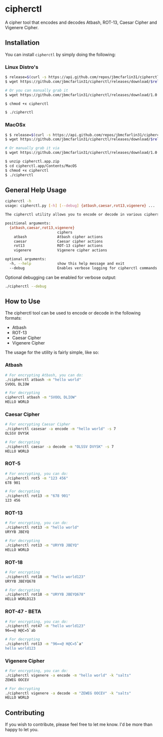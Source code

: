 # cipherctl
A cipher tool that encodes and decodes Atbash, ROT-13, Caesar Cipher and Vigenere Cipher.

## Installation

You can install `cipherctl` by simply doing the following:

### Linux Distro's
```bash
$ release=$(curl -s https://api.github.com/repos/jbmcfarlin31/cipherctl/releases/latest | grep "browser_download_url.*zip" | cut -d '"' -f 4 | cut -d "/" -f 8)
$ wget https://github.com/jbmcfarlin31/cipherctl/releases/download/$release/cipherctl

# Or you can manually grab it
$ wget https://github.com/jbmcfarlin31/cipherctl/releases/download/1.0.0/cipherctl

$ chmod +x cipherctl

$ ./cipherctl
```

### MacOSx
```bash
$ $ release=$(curl -s https://api.github.com/repos/jbmcfarlin31/cipherctl/releases/latest | grep "browser_download_url.*zip" | cut -d '"' -f 4 | cut -d "/" -f 8)
$ wget https://github.com/jbmcfarlin31/cipherctl/releases/download/$release/cipherctl.app.zip

# Or manually grab it via
$ wget https://github.com/jbmcfarlin31/cipherctl/releases/download/1.0.0/cipherctl.app.zip

$ unzip cipherctl.app.zip
$ cd cipherctl.app/Contents/MacOS
$ chmod +x cipherctl
$ ./cipherctl
```

<!--### Windows - NOT TESTED YET
```
// using powershell
C:\Temp> wget https://github.com/jbmcfarlin31/cipherctl/releases/download/1.0.0/cipherctl
C:\Temp> python cipherctl
```
-->

## General Help Usage
```bash
cipherctl -h
usage: cipherctl.py [-h] [--debug] {atbash,caesar,rot13,vigenere} ...

The cipherctl utility allows you to encode or decode in various ciphers

positional arguments:
  {atbash,caesar,rot13,vigenere}
                        ciphers
    atbash              Atbash cipher actions
    caesar              Caesar cipher actions
    rot13               ROT-13 cipher actions
    vigenere            Vigenere cipher actions

optional arguments:
  -h, --help            show this help message and exit
  --debug               Enables verbose logging for cipherctl commands
```

Optional debugging can be enabled for verbose output:
```bash
./cipherctl --debug
```

## How to Use 
The cipherctl tool can be used to encode or decode in the following formats:
- Atbash
- ROT-13
- Caesar Cipher
- Vigenere Cipher

The usage for the utility is fairly simple, like so:
### Atbash
```bash
# For encrypting Atbash, you can do:
./cipherctl atbash -m "hello world"
SVOOL DLIOW

# For decrypting
cipherctl atbash -m "SVOOL DLIOW"
HELLO WORLD
```

### Caesar Cipher
```bash
# For encrypting Caesar Cipher
./cipherctl casesar -a encode -m "hello world" -s 7
OLSSV DVYSK

# For decrypting
./cipherctl caesar -a decode -m "OLSSV DVYSK" -s 7
HELLO WORLD
```

### ROT-5
```bash
# For encrypting, you can do:
./cipherctl rot5 -m "123 456"
678 901

# For decrypting
./cipherctl rot13 -m "678 901"
123 456
```

### ROT-13
```bash
# For encrypting, you can do:
./cipherctl rot13 -m "hello world"
URYYB JBEYQ

# For decrypting
./cipherctl rot13 -m "URYYB JBEYQ"
HELLO WORLD
```

### ROT-18
```bash
# For encrypting
./cipherctl rot18 -m "hello world123"
URYYB JBEYQ678

# For decrypting
./cipherctl rot18 -m "URYYB JBEYQ678"
HELLO WORLD123
```

### ROT-47 - BETA
```bash
# For encrypting, you can do:
./cipherctl rot47 -m "hello world123"
96==@ H@C=5`ab

# For decrypting
./cipherctl rot13 -m "96==@ H@C=5`a"
hello world123
```

### Vigenere Cipher
```bash
# For encrypting, you can do:
./cipherctl vigenere -a encode -m "hello world" -k "salts"
ZEWEG OOCEV

# For decrypting
./cipherctl vigenere -a decode -m "ZEWEG OOCEV" -k "salts"
HELLO WORLD
```

## Contributing
If you wish to contribute, please feel free to let me know. I'd be more than happy to let you.

